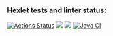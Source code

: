 ### Hexlet tests and linter status:
[![Actions Status](https://github.com/EvaOrdo/java-project-71/workflows/hexlet-check/badge.svg)](https://github.com/EvaOrdo/java-project-71/actions)
<a href="https://codeclimate.com/github/EvaOrdo/java-project-71/maintainability"><img src="https://api.codeclimate.com/v1/badges/ec3981c75158cb7f70b6/maintainability" /></a>
<a href="https://codeclimate.com/github/EvaOrdo/java-project-71/test_coverage"><img src="https://api.codeclimate.com/v1/badges/ec3981c75158cb7f70b6/test_coverage" /></a>
[![Java CI](https://github.com/EvaOrdo/java-project-71/actions/workflows/main.yml/badge.svg)](https://github.com/EvaOrdo/java-project-71/actions/workflows/main.yml)
